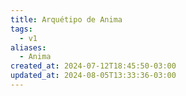 ```yaml
---
title: Arquétipo de Anima
tags:
  - v1
aliases:
  - Anima
created_at: 2024-07-12T18:45:50-03:00
updated_at: 2024-08-05T13:33:36-03:00
---
```


